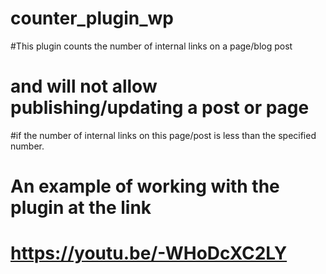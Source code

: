 # counter_plugin_wp
#This plugin counts the number of internal links on a page/blog post
# and will not allow publishing/updating a post or page 
#if the number of internal links on this page/post is less than the specified number.
# An example of working with the plugin at the link
# https://youtu.be/-WHoDcXC2LY